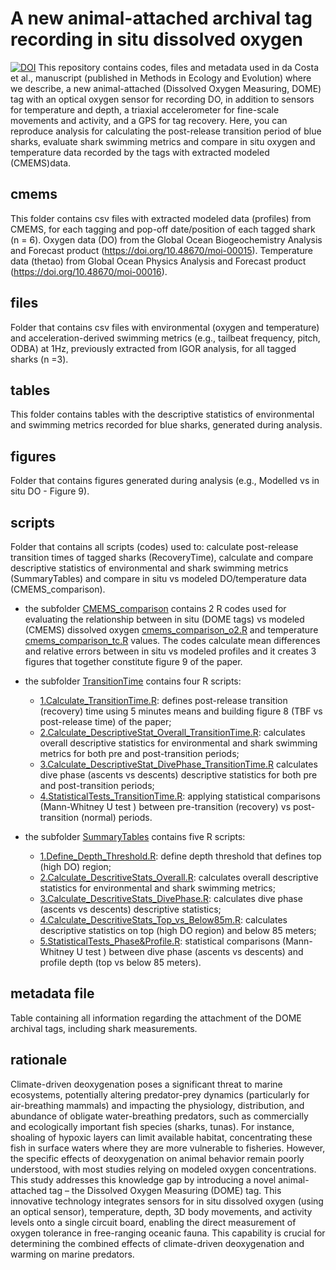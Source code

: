# A new animal-attached archival tag recording in situ dissolved oxygen
[![DOI](https://zenodo.org/badge/722950610.svg)](https://zenodo.org/doi/10.5281/zenodo.11222137)
This repository contains codes, files and metadata used in da Costa et al., manuscript (published in Methods in Ecology and Evolution) where we describe, a new animal-attached (Dissolved Oxygen Measuring, DOME) tag with an optical oxygen sensor for recording DO, in addition to sensors for temperature and depth, a triaxial accelerometer for fine-scale movements and activity, and a GPS for tag recovery. 
Here, you can reproduce analysis for calculating the post-release transition period of blue sharks, evaluate shark swimming metrics and compare in situ oxygen and temperature data recorded by the tags with extracted modeled (CMEMS)data.

## cmems
This folder  contains csv files with extracted modeled data (profiles) from CMEMS, for each tagging and pop-off date/position of each tagged shark (n = 6).
Oxygen data (DO) from the Global Ocean Biogeochemistry Analysis and Forecast product (https://doi.org/10.48670/moi-00015).
Temperature data (thetao) from Global Ocean Physics Analysis and Forecast product (https://doi.org/10.48670/moi-00016).

## files
Folder that contains csv files with environmental (oxygen and temperature) and acceleration-derived swimming metrics (e.g., tailbeat frequency, pitch, ODBA) at 1Hz, previously extracted from IGOR analysis, for all tagged 
sharks (n =3). 

## tables
This folder contains tables with the descriptive statistics of environmental and swimming metrics recorded for blue sharks, generated during analysis.

## figures
Folder that contains figures generated during analysis (e.g., Modelled vs in situ DO - Figure 9).

## scripts
Folder that contains all scripts (codes) used to: calculate post-release transition times of tagged sharks (RecoveryTime), calculate and compare descriptive statistics of environmental and shark swimming metrics (SummaryTables)
and compare in situ vs modeled DO/temperature data (CMEMS_comparison).

- the subfolder [CMEMS_comparison](scripts/CMEMS_comparison) contains 2 R codes used for evaluating the relationship between in situ (DOME tags) vs modeled (CMEMS) dissolved oxygen [cmems_comparison_o2.R](scripts/CMEMS_comparison/cmems_comparison_o2.R) and temperature [cmems_comparison_tc.R](scripts/CMEMS_comparison/cmems_comparison_tc.R) values. The codes calculate mean differences and relative errors between in situ vs modeled profiles and it creates 3 figures that together constitute figure 9 of the paper.

- the subfolder [TransitionTime](scripts/TransitionTime) contains four R scripts:
  - [1.Calculate_TransitionTime.R](scripts/TransitionTime/1.Calculate_TransitionTime.R): defines post-release transition (recovery) time using 5 minutes means and building figure 8 (TBF vs post-release time) of the paper;
  - [2.Calculate_DescriptiveStat_Overall_TransitionTime.R](scripts/TransitionTime/2.Calculate_DescriptiveStat_Overall_TransitionTime.R): calculates overall descriptive statistics for environmental and shark swimming metrics for both pre and post-transition periods;
  - [3.Calculate_DescriptiveStat_DivePhase_TransitionTime.R](scripts/TransitionTime/3.Calculate_DescriptiveStat_DivePhase_TransitionTime.R) calculates dive phase (ascents vs descents) descriptive statistics for both pre and post-transition periods;
  - [4.StatisticalTests_TransitionTime.R](scripts/TransitionTime/3.Calculate_DescriptiveStat_DivePhase_TransitionTime.R): applying statistical comparisons (Mann-Whitney U test ) between pre-transition (recovery) vs post-transition (normal) periods. 

- the subfolder [SummaryTables](scripts/SummaryTables) contains five R scripts:
  - [1.Define_Depth_Threshold.R](scripts/SummaryTables/1.Define_Depth_Threshold.R): define depth threshold that defines top (high DO) region;
  - [2.Calculate_DescritiveStats_Overall.R](scripts/SummaryTables/2.Calculate_DescritiveStats_Overall.R): calculates overall descriptive statistics for environmental and shark swimming metrics;
  - [3.Calculate_DescritiveStats_DivePhase.R](scripts/SummaryTables/3.Calculate_DescritiveStats_DivePhase.R): calculates dive phase (ascents vs descents) descriptive statistics;
  - [4.Calculate_DescritiveStats_Top_vs_Below85m.R](scripts/SummaryTables/4.Calculate_DescritiveStats_Top_vs_Below85m.R): calculates descriptive statistics on top (high DO region) and below 85 meters;
  - [5.StatisticalTests_Phase&Profile.R](scripts/SummaryTables/5.StatisticalTests_Phase&Profile.R): statistical comparisons (Mann-Whitney U test ) between dive phase (ascents vs descents) and profile depth (top vs below 85 meters). 

## metadata file
Table containing all information regarding the attachment of the DOME archival tags, including shark measurements.

## rationale
Climate-driven deoxygenation poses a significant threat to marine ecosystems, potentially altering predator-prey dynamics (particularly for air-breathing mammals) and impacting the physiology, distribution, and abundance of obligate water-breathing predators, such as commercially and ecologically important fish species (sharks, tunas). For instance, shoaling of hypoxic layers can limit available habitat, concentrating these fish in surface waters where they are more vulnerable to fisheries. However, the specific effects of deoxygenation on animal behavior remain poorly understood, with most studies relying on modeled oxygen concentrations. This study addresses this knowledge gap by introducing a novel animal-attached tag – the Dissolved Oxygen Measuring (DOME) tag. This innovative technology integrates sensors for in situ dissolved oxygen (using an optical sensor), temperature, depth, 3D body movements, and activity levels onto a single circuit board, enabling the direct measurement of oxygen tolerance in free-ranging oceanic fauna. This capability is crucial for determining the combined effects of climate-driven deoxygenation and warming on marine predators.

